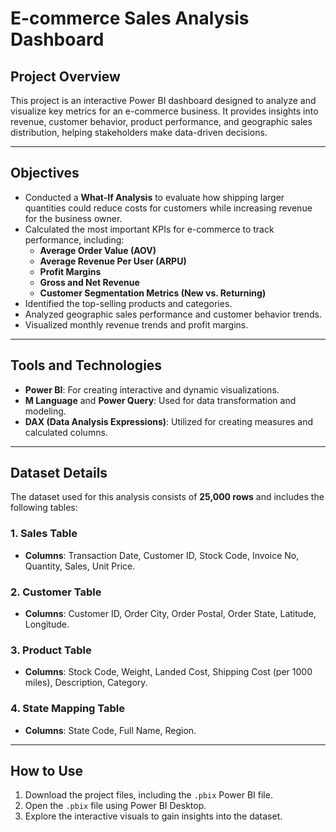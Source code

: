 # E-commerce Sales Analysis Dashboard

## Project Overview  
This project is an interactive Power BI dashboard designed to analyze and visualize key metrics for an e-commerce business. It provides insights into revenue, customer behavior, product performance, and geographic sales distribution, helping stakeholders make data-driven decisions.

---

  ## Objectives  
- Conducted a **What-If Analysis** to evaluate how shipping larger quantities could reduce costs for customers while increasing revenue for the business owner.  
- Calculated the most important KPIs for e-commerce to track performance, including:  
  - **Average Order Value (AOV)**  
  - **Average Revenue Per User (ARPU)**  
  - **Profit Margins**  
  - **Gross and Net Revenue**  
  - **Customer Segmentation Metrics (New vs. Returning)**  
- Identified the top-selling products and categories.  
- Analyzed geographic sales performance and customer behavior trends.  
- Visualized monthly revenue trends and profit margins.  


---
## Tools and Technologies  
- **Power BI**: For creating interactive and dynamic visualizations.  
- **M Language** and **Power Query**: Used for data transformation and modeling.  
- **DAX (Data Analysis Expressions)**: Utilized for creating measures and calculated columns.  
---

## Dataset Details  
The dataset used for this analysis consists of **25,000 rows** and includes the following tables:  
### 1. **Sales Table**  
   - **Columns**: Transaction Date, Customer ID, Stock Code, Invoice No, Quantity, Sales, Unit Price.  
### 2. **Customer Table**  
   - **Columns**: Customer ID, Order City, Order Postal, Order State, Latitude, Longitude.  
### 3. **Product Table**  
   - **Columns**: Stock Code, Weight, Landed Cost, Shipping Cost (per 1000 miles), Description, Category.  
### 4. **State Mapping Table**  
   - **Columns**: State Code, Full Name, Region.  
---

## How to Use  
1. Download the project files, including the `.pbix` Power BI file.  
2. Open the `.pbix` file using Power BI Desktop.  
3. Explore the interactive visuals to gain insights into the dataset.  



